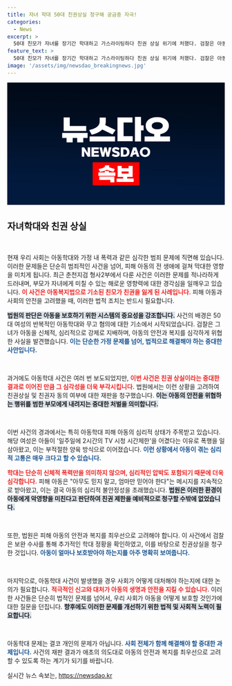 ```yaml
---
title: 자녀 학대 50대 친권상실 청구해 궁금증 자극!
categories:
  - News
excerpt: >
  50대 친모가 자녀를 장기간 학대하고 가스라이팅하다 친권 상실 위기에 처했다. 검찰은 아동학대와 무고 혐의로 기소하며 충격적인 사실을 공개, 이 부모의 잔혹한 진실이 드러났다. 클릭해 자세한 내용을 확인해보세요!
feature_text: >
  50대 친모가 자녀를 장기간 학대하고 가스라이팅하다 친권 상실 위기에 처했다. 검찰은 아동학대와 무고 혐의로 기소하며 충격적인 사실을 공개, 이 부모의 잔혹한 진실이 드러났다. 클릭해 자세한 내용을 확인해보세요!
image: '/assets/img/newsdao_breakingnews.jpg'
---
```


<p><img src="/assets/img/newsdao_breakingnews.jpg" alt="cryptoinkorea 속보" /></p>

<h2 data-ke-size="size26">자녀학대와 친권 상실</h2>

<p data-ke-size="size16">&nbsp;</p>

<p>현재 우리 사회는 아동학대와 가정 내 폭력과 같은 심각한 범죄 문제에 직면해 있습니다. 이러한 문제들은 단순히 범죄적인 사건을 넘어, 피해 아동의 전 생애에 걸쳐 막대한 영향을 미치게 됩니다. 최근 춘천지검 형사2부에서 다룬 사건은 이러한 문제를 적나라하게 드러내며, 부모가 자녀에게 미칠 수 있는 해로운 영향력에 대한 경각심을 일깨우고 있습니다. <b><span style="color: #ee2323;">이 사건은 아동복지법으로 기소된 친모가 친권을 잃게 된 사례입니다.</span></b> 피해 아동과 사회의 안전을 고려했을 때, 이러한 법적 조치는 반드시 필요합니다.</p>

<p><b><span style="background-color: #21538527;">법원의 판단은 아동을 보호하기 위한 시스템의 중요성을 강조합니다.</span></b> 사건의 배경은 50대 여성의 반복적인 아동학대와 무고 혐의에 대한 기소에서 시작되었습니다. 검찰은 그녀가 아동을 신체적, 심리적으로 강제로 지배하며, 아동의 안전과 복지를 심각하게 위협한 사실을 발견했습니다. <b><span style="color: #1a5490;">이는 단순한 가정 문제를 넘어, 법적으로 해결해야 하는 중대한 사안입니다.</span></b></p>

<p data-ke-size="size16">&nbsp;</p>

<p>과거에도 아동학대 사건은 여러 번 보도되었지만, <b><span style="color: #ee2323;">이번 사건은 친권 상실이라는 중대한 결과로 이어진 만큼 그 심각성을 더욱 부각시킵니다.</span></b> 법원에서는 이런 상황을 고려하여 친권상실 및 친권자 동의 여부에 대한 재판을 청구했습니다. <b><span style="background-color: #21538527;">이는 아동의 안전을 위협하는 행위를 범한 부모에게 내려지는 중대한 처벌을 의미합니다.</span></b> </p>

<p data-ke-size="size16">&nbsp;</p>

<p>이번 사건의 경과에서는 특히 아동학대 피해 아동의 심리적 상태가 주목받고 있습니다. 해당 여성은 아들이 '일주일에 2시간의 TV 시청 시간제한'을 어겼다는 이유로 폭행을 일삼아왔고, 이는 부적절한 양육 방식으로 이어졌습니다. <b><span style="color: #1a5490;">이런 상황에서 아동이 겪는 심리적 고통은 매우 크다고 할 수 있습니다.</span></b> </p>

<p><b><span style="color: #ee2323;">학대는 단순히 신체적 폭력만을 의미하지 않으며, 심리적인 압박도 포함되기 때문에 더욱 심각합니다.</span></b> 피해 아동은 "아무도 믿지 말고, 엄마만 믿어야 한다"는 메시지를 지속적으로 받아왔고, 이는 결국 아동의 심리적 불안정성을 초래했습니다. <b><span style="background-color: #21538527;">법원은 이러한 환경이 아동에게 악영향을 미친다고 판단하여 친권 제한을 예비적으로 청구할 수밖에 없었습니다.</span></b></p>

<p data-ke-size="size16">&nbsp;</p>

<p>또한, 법원은 피해 아동의 안전과 복지를 최우선으로 고려해야 합니다. 이 사건에서 검찰은 보완 수사를 통해 추가적인 학대 정황을 확인하였고, 이를 바탕으로 친권상실을 청구한 것입니다. <b><span style="color: #1a5490;">아동이 얼마나 보호받아야 하는지를 아주 명확히 보여줍니다.</span></b> </p>

<p data-ke-size="size16">&nbsp;</p>

<p>마지막으로, 아동학대 사건이 발생했을 경우 사회가 어떻게 대처해야 하는지에 대한 논의가 필요합니다. <b><span style="color: #ee2323;">적극적인 신고와 대처가 아동의 생명과 안전을 지킬 수 있습니다.</span></b> 이러한 사건들은 단순히 법적인 문제를 넘어서, 우리 사회가 아동을 어떻게 보호할 것인가에 대한 질문을 던집니다. <b><span style="background-color: #21538527;">향후에도 이러한 문제를 개선하기 위한 법적 및 사회적 노력이 필요합니다.</span></b></p>

<p data-ke-size="size16">&nbsp;</p>

<p>아동학대 문제는 결코 개인의 문제가 아닙니다. <b><span style="color: #1a5490;">사회 전체가 함께 해결해야 할 중대한 과제입니다.</span></b> 사건의 재판 결과가 애초의 의도대로 아동의 안전과 복지를 최우선으로 고려할 수 있도록 하는 계기가 되기를 바랍니다.</p>
실시간 뉴스 속보는, <a href="https://newsdao.kr" rel="dofollow">https://newsdao.kr</a>


